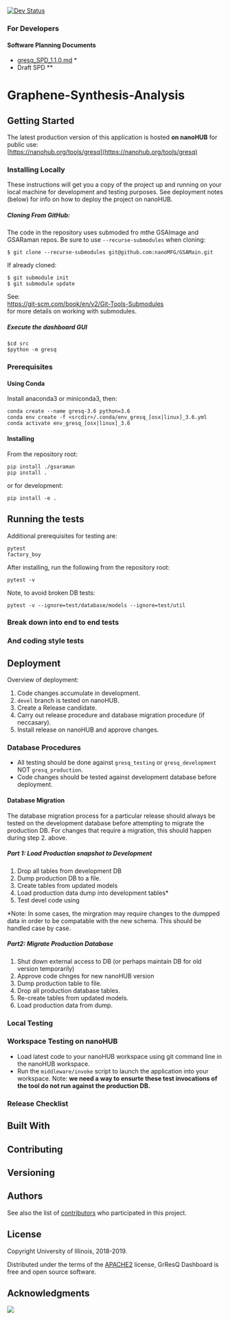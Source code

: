 <!--[![Build Status](https://travis-ci.com/nanoMFG/GSAMain.svg?token=N4nkhb241rGHotEqsu3q&branch=master)](https://travis-ci.com/nanoMFG/GSAMain) -->

[![Dev Status](https://img.shields.io/endpoint?url=https://salty-headland-67572.herokuapp.com/badges/phase?repo=GSAMain)](https://img.shields.io/endpoint?url=https://salty-headland-67572.herokuapp.com/badges/phase?repo=GSAMain)
### For Developers

#### Software Planning Documents

 * [gresq_SPD_1.1.0.md](https://github.com/nanoMFG/GSAMain/blob/planning_1.1.0/doc/SPD/gresq_SPD_1.1.0.md) \*
 * Draft SPD \*\* <br>


# Graphene-Synthesis-Analysis

<!-- One Paragraph of project description goes here. -->

## Getting Started

The latest production version of this application is hosted **on nanoHUB** for public use:<br/>
[https://nanohub.org/tools/gresq](https://nanohub.org/tools/gresq)

### Installing Locally
These instructions will get you a copy of the project up and running on your local machine for development and testing purposes. See deployment notes (below) for info on how to deploy the project on nanoHUB.

##### Cloning From GitHub:
The code in the repository uses submoded fro mthe GSAImage and GSARaman repos.  Be sure to use `--recurse-submodules` when cloning:
```
$ git clone --recurse-submodules git@github.com:nanoMFG/GSAMain.git
```
If already cloned:
```
$ git submodule init
$ git submodule update
```
See: <br/>
https://git-scm.com/book/en/v2/Git-Tools-Submodules<br/>
for more details on working with submodules.

##### Execute the dashboard GUI
```
$cd src
$python -m gresq
```

### Prerequisites
<!-- 
What things you need to install the software and how to install them -->

#### Using Conda

Install anaconda3 or miniconda3, then:<br/>

```
conda create --name gresq-3.6 python=3.6
conda env create -f <srcdir>/.conda/env_gresq_[osx|linux]_3.6.yml
conda activate env_gresq_[osx|linux]_3.6
```

#### Installing
<!--
A step by step series of examples that tell you have to get a development env running

Say what the step will be

```
Give the example
```

And repeat

```
until finished
```

End with an example of getting some data out of the system or using it for a little demo
-->
From the repository root:<br>
```
pip install ./gsaraman
pip install .
```
or for development:<br/>
```
pip install -e .
```

## Running the tests

<!-- Explain how to run the automated tests for this system -->
Additional prerequisites for testing are:  
```
pytest
factory_boy
```

After installing, run the following from the repository root:
```
pytest -v
```
Note, to avoid broken DB tests:  
```
pytest -v --ignore=test/database/models --ignore=test/util
```

### Break down into end to end tests

<!-- 
Explain what these tests test and why
```
Give an example
```
-->

### And coding style tests
<!-- 
Explain what these tests test and why 
```
Give an example
```
-->

## Deployment

<!-- Add additional notes about how to deploy this on a live system -->

Overview of deployment:
1. Code changes accumulate in development.
2. `devel` branch is tested on nanoHUB.
3. Create a Release candidate.
4. Carry out release procedure and database migration procedure (if neccasary).
5. Install release on nanoHUB and approve changes.

### Database Procedures

* All testing should be done against `gresq_testing` or `gresq_development` NOT `gresq_production`.
* Code changes should be tested against development database before deployment.

#### Database Migration
The database migration process for a particular release should always be tested on the development database before attempting to migrate the production DB. For changes that require a migration, this should happen during step 2. above.

##### Part 1: Load Production snapshot to Development
1. Drop all tables from development DB
2. Dump production DB to a file.
3. Create tables from updated models
4. Load production data dump into development tables*
5. Test devel code using 

*Note: In some cases, the mirgration may require changes to the dumpped data in order to be compatable with the new schema.  This should be handled case by case.

##### Part2: Migrate Production Database
1. Shut down external access to DB (or perhaps maintain DB for old version temporarily)
2. Approve code chnges for new nanoHUB version
3. Dump production table to file.
4. Drop all production database tables.
5. Re-create tables from updated models.
6. Load production data from dump.


### Local Testing

### Workspace Testing on nanoHUB
* Load latest code to your nanoHUB workspace using git command line in the nanoHUB workspace.
* Run the `middleware/invoke` script to launch the application into your workspace.  Note: **we need a way to ensurte these test invocations of the tool do not run against the production DB.**

### Release Checklist

## Built With
<!--
* [Dropwizard](http://www.dropwizard.io/1.0.2/docs/) - The web framework used
* [Maven](https://maven.apache.org/) - Dependency Management
* [ROME](https://rometools.github.io/rome/) - Used to generate RSS Feeds
-->

## Contributing

<!--
Please read [CONTRIBUTING.md](https://gist.github.com/PurpleBooth/b24679402957c63ec426) 
for details on our code of conduct, and the process for submitting pull requests to us.
-->

## Versioning
<!--
We use [SemVer](http://semver.org/) for versioning. For the versions available, see the [tags on this repository](https://github.com/your/project/tags). 
-->

## Authors
<!--
* **Billie Thompson** - *Initial work* - [PurpleBooth](https://github.com/PurpleBooth)
-->

See also the list of [contributors](https://github.com/your/project/contributors) who participated in this project.

## License
<!--
This project is licensed under the MIT License - see the [LICENSE.md](LICENSE.md) file for details
-->
Copyright University of Illinois, 2018-2019.

Distributed under the terms of the [APACHE2](https://github.com/nanoMFG/GSAMain/blob/master/LICENSE) license, GrResQ Dashboard is free and open source software.
## Acknowledgments
<!--
* Hat tip to anyone who's code was used
* Inspiration
* etc
-->

<a href="https://zenhub.com"><img src="https://raw.githubusercontent.com/ZenHubIO/support/master/zenhub-badge.png"></a>
